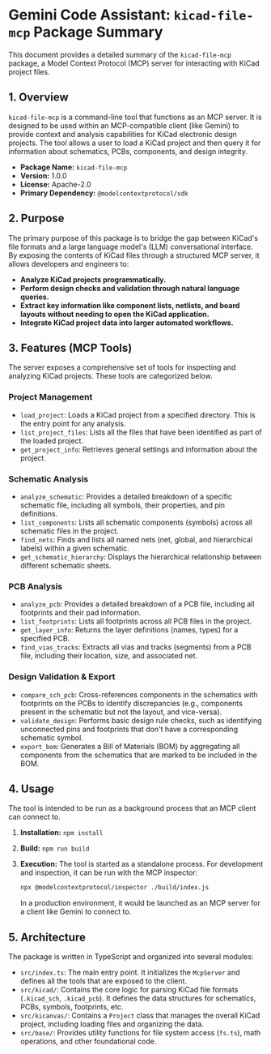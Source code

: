 # Gemini Code Assistant: `kicad-file-mcp` Package Summary

This document provides a detailed summary of the `kicad-file-mcp` package, a Model Context Protocol (MCP) server for interacting with KiCad project files.

## 1. Overview

`kicad-file-mcp` is a command-line tool that functions as an MCP server. It is designed to be used within an MCP-compatible client (like Gemini) to provide context and analysis capabilities for KiCad electronic design projects. The tool allows a user to load a KiCad project and then query it for information about schematics, PCBs, components, and design integrity.

- **Package Name:** `kicad-file-mcp`
- **Version:** 1.0.0
- **License:** Apache-2.0
- **Primary Dependency:** `@modelcontextprotocol/sdk`

## 2. Purpose

The primary purpose of this package is to bridge the gap between KiCad's file formats and a large language model's (LLM) conversational interface. By exposing the contents of KiCad files through a structured MCP server, it allows developers and engineers to:

- **Analyze KiCad projects programmatically.**
- **Perform design checks and validation through natural language queries.**
- **Extract key information like component lists, netlists, and board layouts without needing to open the KiCad application.**
- **Integrate KiCad project data into larger automated workflows.**

## 3. Features (MCP Tools)

The server exposes a comprehensive set of tools for inspecting and analyzing KiCad projects. These tools are categorized below.

### Project Management

- `load_project`: Loads a KiCad project from a specified directory. This is the entry point for any analysis.
- `list_project_files`: Lists all the files that have been identified as part of the loaded project.
- `get_project_info`: Retrieves general settings and information about the project.

### Schematic Analysis

- `analyze_schematic`: Provides a detailed breakdown of a specific schematic file, including all symbols, their properties, and pin definitions.
- `list_components`: Lists all schematic components (symbols) across all schematic files in the project.
- `find_nets`: Finds and lists all named nets (net, global, and hierarchical labels) within a given schematic.
- `get_schematic_hierarchy`: Displays the hierarchical relationship between different schematic sheets.

### PCB Analysis

- `analyze_pcb`: Provides a detailed breakdown of a PCB file, including all footprints and their pad information.
- `list_footprints`: Lists all footprints across all PCB files in the project.
- `get_layer_info`: Returns the layer definitions (names, types) for a specified PCB.
- `find_vias_tracks`: Extracts all vias and tracks (segments) from a PCB file, including their location, size, and associated net.

### Design Validation & Export

- `compare_sch_pcb`: Cross-references components in the schematics with footprints on the PCBs to identify discrepancies (e.g., components present in the schematic but not the layout, and vice-versa).
- `validate_design`: Performs basic design rule checks, such as identifying unconnected pins and footprints that don't have a corresponding schematic symbol.
- `export_bom`: Generates a Bill of Materials (BOM) by aggregating all components from the schematics that are marked to be included in the BOM.

## 4. Usage

The tool is intended to be run as a background process that an MCP client can connect to.

1. **Installation:** `npm install`
2. **Build:** `npm run build`
3. **Execution:** The tool is started as a standalone process. For development and inspection, it can be run with the MCP inspector:

    ```bash
    npx @modelcontextprotocol/inspector ./build/index.js
    ```

    In a production environment, it would be launched as an MCP server for a client like Gemini to connect to.

## 5. Architecture

The package is written in TypeScript and organized into several modules:

- `src/index.ts`: The main entry point. It initializes the `McpServer` and defines all the tools that are exposed to the client.
- `src/kicad/`: Contains the core logic for parsing KiCad file formats (`.kicad_sch`, `.kicad_pcb`). It defines the data structures for schematics, PCBs, symbols, footprints, etc.
- `src/kicanvas/`: Contains a `Project` class that manages the overall KiCad project, including loading files and organizing the data.
- `src/base/`: Provides utility functions for file system access (`fs.ts`), math operations, and other foundational code.
